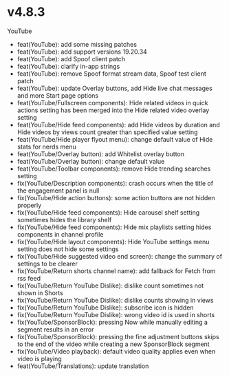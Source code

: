 # v4.8.3
YouTube
- feat(YouTube): add some missing patches
- feat(YouTube): add support versions 19.20.34
- feat(YouTube): add Spoof client patch
- feat(YouTube): clarify in-app strings
- feat(YouTube): remove Spoof format stream data, Spoof test client patch
- feat(YouTube): update Overlay buttons, add Hide live chat messages and more Start page options
- feat(YouTube/Fullscreen components): Hide related videos in quick actions setting has been merged into the Hide related video overlay setting
- feat(YouTube/Hide feed components): add Hide videos by duration and Hide videos by views count greater than specified value setting
- feat(YouTube/Hide player flyout menu): change default value of Hide stats for nerds menu
- feat(YouTube/Overlay button): add Whitelist overlay button
- feat(YouTube/Overlay button): change default value
- feat(YouTube/Toolbar components): remove Hide trending searches setting
- fix(YouTube/Description components): crash occurs when the title of the engagement panel is null
- fix(YouTube/Hide action buttons): some action buttons are not hidden properly
- fix(YouTube/Hide feed components): Hide carousel shelf setting sometimes hides the library shelf
- fix(YouTube/Hide feed components): Hide mix playlists setting hides components in channel profile
- fix(YouTube/Hide layout components): Hide YouTube settings menu setting does not hide some settings
- fix(YouTube/Hide suggested video end screen): change the summary of settings to be clearer
- fix(YouTube/Return shorts channel name): add fallback for Fetch from rss feed
- fix(YouTube/Return YouTube Dislike): dislike count sometimes not shown in Shorts
- fix(YouTube/Return YouTube Dislike): dislike counts showing in views
- fix(YouTube/Return YouTube Dislike): subscribe icon is hidden
- fix(YouTube/Return YouTube Dislike): wrong video id is used in shorts
- fix(YouTube/SponsorBlock): pressing Now while manually editing a segment results in an error
- fix(YouTube/SponsorBlock): pressing the fine adjustment buttons skips to the end of the video while creating a new SponsorBlock segment
- fix(YouTube/Video playback): default video quality applies even when video is playing
- feat(YouTube/Translations): update translation
